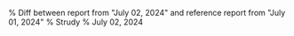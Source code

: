 % Diff between report from "July 02, 2024" and reference report from "July 01, 2024"
% Strudy
% July 02, 2024


